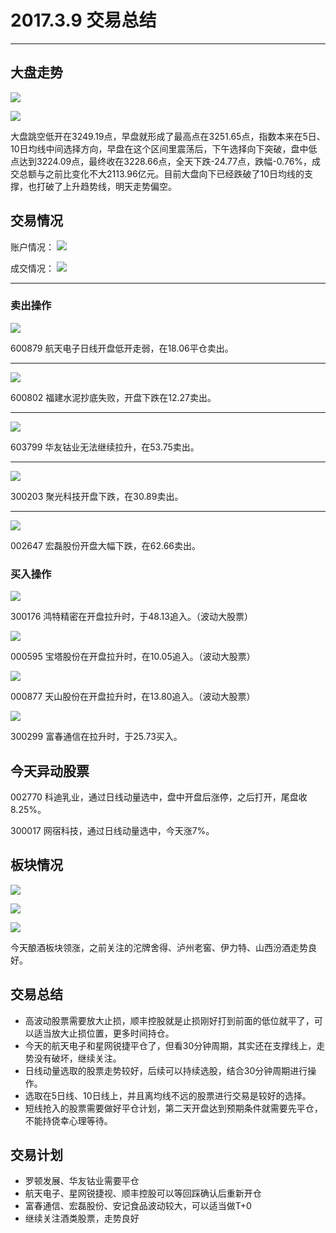 # 2017.3.9 交易总结

------

## 大盘走势

![](./pic/20170309-dapan2.png)

![](./pic/20170309-dapan.png)

大盘跳空低开在3249.19点，早盘就形成了最高点在3251.65点，指数本来在5日、10日均线中间选择方向，早盘在这个区间里震荡后，下午选择向下突破，盘中低点达到3224.09点，最终收在3228.66点，全天下跌-24.77点，跌幅-0.76%，成交总额与之前比变化不大2113.96亿元。目前大盘向下已经跌破了10日均线的支撑，也打破了上升趋势线，明天走势偏空。

## 交易情况

账户情况：
![](./pic/20170309-zhanghu.png)

成交情况：
![](./pic/20170309-chengjiao.png)

------

### 卖出操作

![](./pic/20170309-600879.png)

600879 航天电子日线开盘低开走弱，在18.06平仓卖出。

------

![](./pic/20170309-600802.png)

600802 福建水泥抄底失败，开盘下跌在12.27卖出。

------

![](./pic/20170309-603799.png)

603799 华友钴业无法继续拉升，在53.75卖出。

------

![](./pic/20170309-300203.png)

300203 聚光科技开盘下跌，在30.89卖出。

------

![](./pic/20170309-002647.png)

002647 宏磊股份开盘大幅下跌，在62.66卖出。

### 买入操作

![](./pic/20170309-300176.png)

300176 鸿特精密在开盘拉升时，于48.13追入。（波动大股票）

![](./pic/20170309-000595.png)

000595 宝塔股份在开盘拉升时，在10.05追入。（波动大股票）

![](./pic/20170309-000877.png)

000877 天山股份在开盘拉升时，在13.80追入。（波动大股票）

![](./pic/20170309-300299.png)

300299 富春通信在拉升时，于25.73买入。

## 今天异动股票

002770 科迪乳业，通过日线动量选中，盘中开盘后涨停，之后打开，尾盘收8.25%。

300017 网宿科技，通过日线动量选中，今天涨7%。

## 板块情况

![](./pic/20170306-bk1.png)

![](./pic/20170306-bk2.png)

![](./pic/20170306-bk3.png)

今天酿酒板块领涨，之前关注的沱牌舍得、泸州老窖、伊力特、山西汾酒走势良好。

## 交易总结

- 高波动股票需要放大止损，顺丰控股就是止损刚好打到前面的低位就平了，可以适当放大止损位置，更多时间持仓。
- 今天的航天电子和星网锐捷平仓了，但看30分钟周期，其实还在支撑线上，走势没有破坏，继续关注。
- 日线动量选取的股票走势较好，后续可以持续选股，结合30分钟周期进行操作。
- 选取在5日线、10日线上，并且离均线不远的股票进行交易是较好的选择。
- 短线抢入的股票需要做好平仓计划，第二天开盘达到预期条件就需要先平仓，不能持侥幸心理等待。

## 交易计划

- 罗顿发展、华友钴业需要平仓
- 航天电子、星网锐捷视、顺丰控股可以等回踩确认后重新开仓
- 富春通信、宏磊股份、安记食品波动较大，可以适当做T+0
- 继续关注酒类股票，走势良好

